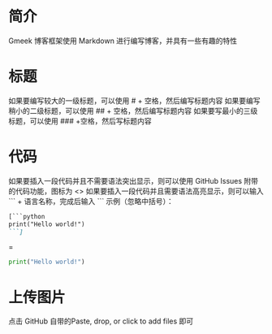 # 简介
Gmeek 博客框架使用 Markdown 进行编写博客，并具有一些有趣的特性
# 标题
如果要编写较大的一级标题，可以使用 # + 空格，然后编写标题内容
如果要编写稍小的二级标题，可以使用 ##  + 空格，然后编写标题内容
如果要写最小的三级标题，可以使用 ### +空格，然后写标题内容
# 代码
如果要插入一段代码并且不需要语法突出显示，则可以使用 GitHub Issues 附带的代码功能，图标为 <>
如果要插入一段代码并且需要语法高亮显示，则可以输入 \``` + 语言名称，完成后输入 \```
示例（忽略中括号）：
```markdown
[```python
print("Hello world!")
```]
```
=
```python
print("Hello world!")
```
# 上传图片
点击 GitHub 自带的Paste, drop, or click to add files 即可